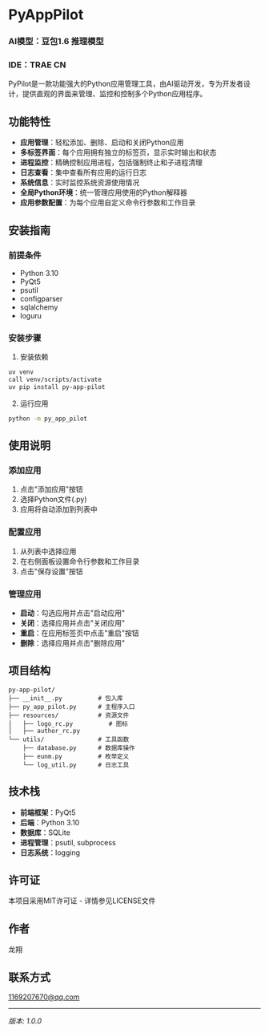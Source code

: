 # PyAppPilot
### AI模型：豆包1.6 推理模型
### IDE：TRAE CN

PyPilot是一款功能强大的Python应用管理工具，由AI驱动开发，专为开发者设计，提供直观的界面来管理、监控和控制多个Python应用程序。

## 功能特性

- **应用管理**：轻松添加、删除、启动和关闭Python应用
- **多标签界面**：每个应用拥有独立的标签页，显示实时输出和状态
- **进程监控**：精确控制应用进程，包括强制终止和子进程清理
- **日志查看**：集中查看所有应用的运行日志
- **系统信息**：实时监控系统资源使用情况
- **全局Python环境**：统一管理应用使用的Python解释器
- **应用参数配置**：为每个应用自定义命令行参数和工作目录

## 安装指南

### 前提条件
- Python 3.10
- PyQt5
- psutil
- configparser
- sqlalchemy
- loguru

### 安装步骤

1. 安装依赖
```bash
uv venv
call venv/scripts/activate
uv pip install py-app-pilot
```

2. 运行应用
```bash
python -m py_app_pilot
```

## 使用说明

### 添加应用
1. 点击"添加应用"按钮
2. 选择Python文件(.py)
3. 应用将自动添加到列表中

### 配置应用
1. 从列表中选择应用
2. 在右侧面板设置命令行参数和工作目录
3. 点击"保存设置"按钮

### 管理应用
- **启动**：勾选应用并点击"启动应用"
- **关闭**：选择应用并点击"关闭应用"
- **重启**：在应用标签页中点击"重启"按钮
- **删除**：选择应用并点击"删除应用"

## 项目结构
```
py-app-pilot/
├── __init__.py          # 包入库
├── py_app_pilot.py      # 主程序入口
├── resources/           # 资源文件
│   ├── logo_rc.py          # 图标
│   ├── author_rc.py
└── utils/               # 工具函数
    ├── database.py      # 数据库操作
    ├── eunm.py          # 枚举定义
    └── log_util.py      # 日志工具
```

## 技术栈
- **前端框架**：PyQt5
- **后端**：Python 3.10
- **数据库**：SQLite
- **进程管理**：psutil, subprocess
- **日志系统**：logging

## 许可证
本项目采用MIT许可证 - 详情参见LICENSE文件

## 作者
龙翔

## 联系方式
1169207670@qq.com

---
*版本: 1.0.0*